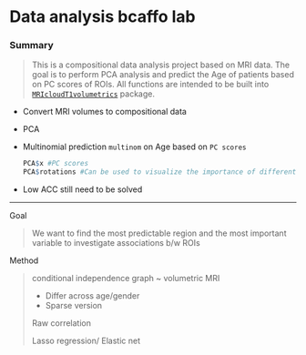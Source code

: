 # Data analysis bcaffo lab



### Summary

> This is a compositional data analysis project based on MRI data. The goal is to perform PCA analysis and predict the Age of patients based on PC scores of ROIs. All functions are intended to be built into [`MRIcloudT1volumetrics`](https://github.com/bcaffo/MRIcloudT1volumetrics) package.
* Convert MRI volumes to compositional data

* PCA

* Multinomial prediction `multinom` on Age based on `PC scores`

  ```R
  PCA$x #PC scores
  PCA$rotations #Can be used to visualize the importance of different features i.e. ROIs
  ```

* Low ACC still need to be solved

---

Goal

> We want to find the most predictable region and the most important variable to investigate associations b/w ROIs

Method

> conditional independence graph ~ volumetric MRI
>
> - Differ across age/gender
> - Sparse version
>
> Raw correlation
>
> Lasso regression/ Elastic net